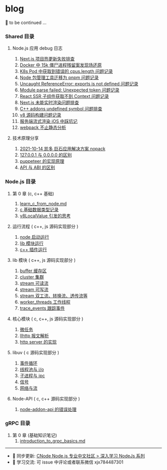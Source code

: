 # blog
📝 to be continued ...

### Shared 目录
1. Node.js 应用 debug 日志
	1. [Next.js 项目热更新失败排查](https://github.com/xiaoxiaojx/blog/issues/18)
	2. [Docker 中 15k 僵尸进程残留案发现场还原](https://github.com/xiaoxiaojx/blog/issues/24)
	3. [K8s Pod 中获取到错误的 cpus.length 问题记录](https://github.com/xiaoxiaojx/blog/issues/25)
	4. [Node 包管理工具迁移为 pnpm 问题记录](https://github.com/xiaoxiaojx/blog/issues/23)
	4. [Uncaught ReferenceError: exports is not defined 问题记录](https://github.com/xiaoxiaojx/blog/issues/27)
	5. [Module parse failed: Unexpected token 问题记录](https://github.com/xiaoxiaojx/blog/issues/28)
	6. [React SSR 子组件获取不到 Context 问题记录](https://github.com/xiaoxiaojx/blog/issues/33)
	7. [Next.js 未能实时渲染问题排查](https://github.com/xiaoxiaojx/blog/issues/34)
	8. [C++ addons undefined symbol 问题排查](https://github.com/xiaoxiaojx/blog/issues/35)
	9. [v8 源码构建问题记录](https://github.com/xiaoxiaojx/blog/issues/36)
	10. [服务端流式渲染 iOS 中踩坑记](https://github.com/xiaoxiaojx/blog/issues/37)
	11. [webpack 不止静态分析](https://github.com/xiaoxiaojx/blog/issues/38)
	

2. 技术原理分享
   1. [2021-10-14 凯多 巨石应用解决方案 nopack](https://github.com/xiaoxiaojx/blog/issues/20)
   2. [127.0.0.1 与 0.0.0.0 的区别](https://github.com/xiaoxiaojx/blog/issues/15)
   3. [puppeteer 的实现原理](https://github.com/xiaoxiaojx/blog/issues/21)
   4. [API 与 ABI 的区别](https://github.com/xiaoxiaojx/blog/issues/22)


### Node.js 目录

1. 第 0 章 (c, c++ 基础)
   1. [learn_c_from_node.md](https://github.com/xiaoxiaojx/blog/issues/32)
   2. [c 基础数据类型记录](https://github.com/xiaoxiaojx/blog/issues/31)
   3. [v8LocalValue 引发的思考](https://github.com/xiaoxiaojx/blog/issues/30)
2. 运行流程 ( c++, js 源码实现部分 )

   1. [node 启动运行](https://github.com/xiaoxiaojx/blog/issues/17)
   2. [lib 模块运行](https://github.com/xiaoxiaojx/blog/issues/13)
   3. [c++ 插件运行](https://github.com/xiaoxiaojx/blog/issues/14)

3. lib 模块 ( c++, js 源码实现部分 )

   1. [buffer 缓存区](https://github.com/xiaoxiaojx/blog/issues/8)
   2. [cluster 集群](https://github.com/xiaoxiaojx/blog/issues/7)
   3. [stream 可读流](https://github.com/xiaoxiaojx/blog/issues/10)
   4. [stream 可写流](https://github.com/xiaoxiaojx/blog/issues/11)
   5. [stream 双工流、转换流、透传流等](https://github.com/xiaoxiaojx/blog/issues/12)
   6. [worker_threads 工作线程](https://github.com/xiaoxiaojx/blog/issues/16)
   7. [trace_events 跟踪事件](https://github.com/xiaoxiaojx/blog/issues/19)

4. 核心模块 ( c, c++, js 源码实现部分 )

   1. [微任务](https://github.com/xiaoxiaojx/blog/issues/4)
   2. [llhttp 报文解析](https://github.com/xiaoxiaojx/blog/issues/9)
   3. [http server 的实现](https://github.com/xiaoxiaojx/nodehttp.h)

5. libuv ( c 源码实现部分 )

   1. [事件循环](https://github.com/xiaoxiaojx/blog/issues/1)
   2. [线程池与 i/o](https://github.com/xiaoxiaojx/blog/issues/2)
   3. [子进程与 ipc](https://github.com/xiaoxiaojx/blog/issues/3)
   4. [信号](https://github.com/xiaoxiaojx/blog/issues/5)
   5. [网络与流](https://github.com/xiaoxiaojx/blog/issues/6)

6. Node-API ( c, c++ 源码实现部分 )
   1. [node-addon-api 的错误处理](https://github.com/xiaoxiaojx/blog/issues/29)

### gRPC 目录

1. 第 0 章 (基础知识笔记)
   1. [introduction_to_grpc_basics.md](https://github.com/xiaoxiaojx/blog/blob/master/introduction_to_grpc_basics.md)


---

- 🌈 同步更新: [CNode Node.js 专业中文社区 > 深入学习 NodeJs 系列](https://cnodejs.org/topic/60f58c8ae3e67138bc58eacc)
- 🐧 学习交流: 可 issue 中评论或者联系微信 xjx784487301
